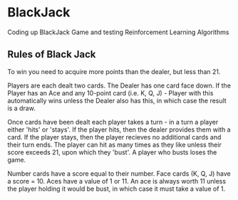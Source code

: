 # BlackJack
Coding up BlackJack Game and testing Reinforcement Learning Algorithms 

## Rules of Black Jack
To win you need to acquire more points than the dealer, but less than 21.

Players are each dealt two cards. The Dealer has one card face down. If the Player has an Ace and any 10-point card (i.e. K, Q, J) - Player with this automatically wins unless the Dealer also has this, in which case the result is a draw.

Once cards have been dealt each player takes a turn - in a turn a player either 'hits' or 'stays'. If the player hits, then the dealer provides them with a card. If the player stays, then the player recieves no additional cards and their turn ends. The player can hit as many times as they like unless their score exceeds 21, upon which they 'bust'. A player who busts loses the game.

Number cards have a score equal to their number. Face cards (K, Q, J) have a score = 10. Aces have a value of 1 or 11. An ace is always worth 11 unless the player holding it would be bust, in which case it must take a value of 1.